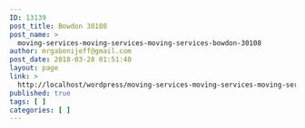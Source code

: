 ```yaml
---
ID: 13139
post_title: Bowdon 30108
post_name: >
  moving-services-moving-services-moving-services-bowdon-30108
author: mrgabonijeff@gmail.com
post_date: 2018-03-28 01:51:40
layout: page
link: >
  http://localhost/wordpress/moving-services-moving-services-moving-services-bowdon-30108/
published: true
tags: [ ]
categories: [ ]
---
```

